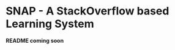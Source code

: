 SNAP - A StackOverflow based Learning System
============================================

**README coming soon**
